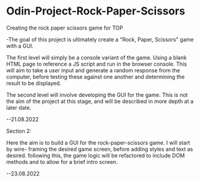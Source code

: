 # Odin-Project-Rock-Paper-Scissors
Creating the rock paper scissors game for TOP

-The goal of this project is ultimately create a "Rock, Paper, Scissors" game
with a GUI. 

The first level will simply be a console variant of the game. Using a blank 
HTML page to reference a JS script and run in the browser console. 
This will aim to take a user input and generate a random response from the computer,
before testing these against one another and determining the result to be displayed. 

The second level will involve developing the GUI for the game.
This is not the aim of the project at this stage, and will be described in more depth
at a later date. 

--21.08.2022

Section 2: 

Here the aim is to build a GUI for the rock-paper-scissors game. I will start by wire-
framing the desired game screen, before adding styles and text as desired. 
following this, the game logic will be refactored to include DOM methods and to allow
for a brief intro screen.

--23.08.2022
